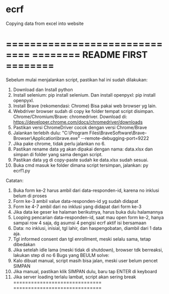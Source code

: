 # ecrf
Copying data from excel into website

==============================
======== README FIRST ======== 
==============================
Sebelum mulai menjalankan script, pastikan hal ini sudah dilakukan:
1. Download dan Install python 
2. Install selenium: pip install selenium. Dan install openpyxl: pip install openpyxl.
3. Install Brave (rekomendasi: Chrome) Bisa pakai web browser yg lain.
4. Webdriver browser sudah di copy ke folder tempat script disimpan. Chrome/Chromium/Brave: chromedriver. Download di: https://developer.chrome.com/docs/chromedriver/downloads
5. Pastikan versi ChromeDriver cocok dengan versi Chrome/Brave
6. Jalankan terlebih dulu: "C:\Program Files\BraveSoftware\Brave-Browser\Application\brave.exe" --remote-debugging-port=9222 
7. Jika pake chrome, tidak perlu jalankan no 6.
8. Pastikan rename data yg akan dipakai dengan nama: data.xlsx dan simpan di folder yang sama dengan script.
9. Pastikan data yg di copy-paste sudah ke data.xlsx sudah sesuai.
10. Buka cmd masuk ke folder dimana script tersimpan, jalankan: py ecrf1.py

Catatan:
1. Buka form ke-2 harus ambil dari data-responden-id, karena no inklusi belum di proses
2. Form ke-3 ambil value data-responden-id yg sudah didapat
3. Form ke 4-7 ambil dari no inklusi yang didapat dari form ke-3
4. Jika data ke geser ke halaman berikutnya, harus buka dulu halamannya
5. Looping pencarian data-responden-id, saat mau open form ke-2, hanya sampai row 4 saja, dg asumsi 4 pengisi ecrf aktif isi bersamaan
6. Data: no inklusi, inisial, tgl lahir, dan haspengobatan, diambil dari 1 data aja. 
7. Tgl informed consent dan tgl enrollment, meski selalu sama, tetap dibedakan
8. Jika setelah idle lama (meski tidak di shutdown), browser tdk berreaksi, lakukan step di no 6
Bugs yang BEULM solve:
1. Kalo dibuat manual, script masih bisa jalan, meski user belum pencet SIMPAN
2. Jika manual, pastikan klik SIMPAN dulu, baru tap ENTER di keyboard
3. Jika server loading terlalu lambat, script akan sering break
==============================
==============================
